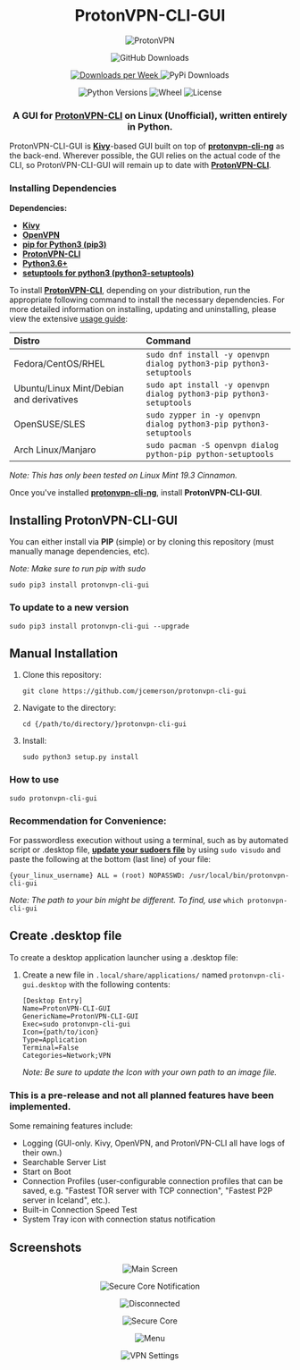 <h1 align="center">ProtonVPN-CLI-GUI</h1>

<p align="center">
  <img src="https://github.com/jcemerson/protonvpn-cli-gui/blob/package/protonvpn_cli_gui/images/protonvpn-wallpaper-7.jpg" alt="ProtonVPN"></img>
</p>

<p align="center">
  <img src="https://img.shields.io/github/v/release/jcemerson/protonvpn-cli-gui?include_prereleases&style=flat-square" alt="GitHub Downloads"></img>
</p>
<p align="center">
    <a href="https://pepy.tech/project/protonvpn-cli-gui">
      <img alt="Downloads per Week" src="https://pepy.tech/badge/protonvpn-cli-gui">
    </a>
  <img src="https://img.shields.io/pypi/dm/protonvpn-cli-gui?style=flat-square" alt="PyPi Downloads"></img>
</p>

<p align="center">
  <img src="https://img.shields.io/pypi/pyversions/protonvpn-cli-gui?style=flat-square" alt="Python Versions"></img>
  <img src="https://img.shields.io/pypi/wheel/protonvpn-cli-gui?style=flat-square" alt="Wheel"></img>
  <img src="https://img.shields.io/pypi/l/protonvpn-cli-gui?style=flat-square" alt="License"></img>
</p>

<h3 align="center">A GUI for <a href="https://github.com/ProtonVPN/protonvpn-cli-ng"><b>ProtonVPN-CLI</b></a> on Linux (Unofficial), written entirely in Python.</h3>

ProtonVPN-CLI-GUI is <a href="https://github.com/kivy/kivy"><b>Kivy</b></a>-based GUI built on top of <a href="https://github.com/ProtonVPN/protonvpn-cli-ng"><b>protonvpn-cli-ng</b></a> as the back-end. Wherever possible, the GUI relies on the actual code of the CLI, so ProtonVPN-CLI-GUI will remain up to date with <a href="https://github.com/ProtonVPN/protonvpn-cli-ng"><b>ProtonVPN-CLI</b></a>.



### Installing Dependencies

**Dependencies:**

- <a href="https://github.com/kivy/kivy"><b>Kivy</b></a>
- <a href="https://github.com/OpenVPN/openvpn"><b>OpenVPN</b></a>
- <a href="https://github.com/pypa/pip"><b>pip for Python3 (pip3)</b></a>
- <a href="https://github.com/ProtonVPN/protonvpn-cli-ng"><b>ProtonVPN-CLI</b></a>
- <a href="https://www.python.org/"><b>Python3.6+</b></a>
- <a href="https://pypi.org/project/setuptools/"><b>setuptools for python3 (python3-setuptools)</b></a>

To install <a href="https://github.com/ProtonVPN/protonvpn-cli-ng"><b>ProtonVPN-CLI</b></a>, depending on your distribution, run the appropriate following command to install the necessary dependencies.
For more detailed information on installing, updating and uninstalling, please view the extensive [usage guide](https://github.com/ProtonVPN/protonvpn-cli-ng/blob/master/USAGE.md#installation--updating):

| **Distro**                              | **Command**                                                        |
|:----------------------------------------|:------------------------------------------------                   |
|Fedora/CentOS/RHEL                       | `sudo dnf install -y openvpn dialog python3-pip python3-setuptools`|
|Ubuntu/Linux Mint/Debian and derivatives | `sudo apt install -y openvpn dialog python3-pip python3-setuptools`|
|OpenSUSE/SLES                            | `sudo zypper in -y openvpn dialog python3-pip python3-setuptools`  |
|Arch Linux/Manjaro                       | `sudo pacman -S openvpn dialog python-pip python-setuptools`       |

*Note: This has only been tested on Linux Mint 19.3 Cinnamon.*


Once you've installed <a href="https://github.com/ProtonVPN/protonvpn-cli-ng"><b>protonvpn-cli-ng</b></a>, install <b>ProtonVPN-CLI-GUI</b>.



## Installing ProtonVPN-CLI-GUI

You can either install via <b>PIP</b> (simple) or by cloning this repository (must manually manage dependencies, etc).

*Note: Make sure to run pip with sudo*

`sudo pip3 install protonvpn-cli-gui`



### To update to a new version

`sudo pip3 install protonvpn-cli-gui --upgrade`



## Manual Installation

1. Clone this repository:

    `git clone https://github.com/jcemerson/protonvpn-cli-gui`

2. Navigate to the directory:

   `cd {/path/to/directory/}protonvpn-cli-gui`

3. Install:

    `sudo python3 setup.py install`



### How to use

 `sudo protonvpn-cli-gui`


### Recommendation for Convenience:
For passwordless execution without using a terminal, such as by automated script or .desktop file, <a href="https://www.linux.com/training-tutorials/configuring-linux-sudoers-file/"><b>update your sudoers file</b></a> by using `sudo visudo` and paste the following at the bottom (last line) of your file:

`{your_linux_username} ALL = (root) NOPASSWD: /usr/local/bin/protonvpn-cli-gui`

*Note: The path to your bin might be different. To find, use* `which protonvpn-cli-gui`



## Create .desktop file

To create a desktop application launcher using a .desktop file:

1. Create a new file in `.local/share/applications/` named `protonvpn-cli-gui.desktop` with the following contents:

    ```
    [Desktop Entry]
    Name=ProtonVPN-CLI-GUI
    GenericName=ProtonVPN-CLI-GUI
    Exec=sudo protonvpn-cli-gui
    Icon={path/to/icon}
    Type=Application
    Terminal=False
    Categories=Network;VPN
    ```
    *Note: Be sure to update the Icon with your own path to an image file.*



### This is a pre-release and not all planned features have been implemented.

Some remaining features include:

- Logging (GUI-only. Kivy, OpenVPN, and ProtonVPN-CLI all have logs of their own.)
- Searchable Server List
- Start on Boot
- Connection Profiles (user-configurable connection profiles that can be saved, e.g. "Fastest TOR server with TCP connection", "Fastest P2P server in Iceland", etc.).
- Built-in Connection Speed Test
- System Tray icon with connection status notification



## Screenshots

<p align="center">
  <img src="https://github.com/jcemerson/protonvpn-cli-gui/blob/master/protonvpn_cli_gui/images/Screenshot%20from%202020-03-22%2020-25-10.png" alt="Main Screen"></img>
</p>

<p align="center">
  <img src="https://github.com/jcemerson/protonvpn-cli-gui/blob/master/protonvpn_cli_gui/images/Screenshot%20from%202020-03-22%2020-27-33.png" alt="Secure Core Notification"></img>
</p>

<p align="center">
  <img src="https://github.com/jcemerson/protonvpn-cli-gui/blob/master/protonvpn_cli_gui/images/Screenshot%20from%202020-03-22%2020-27-52.png" alt="Disconnected"></img>
</p>

<p align="center">
  <img src="https://github.com/jcemerson/protonvpn-cli-gui/blob/master/protonvpn_cli_gui/images/Screenshot%20from%202020-03-22%2020-28-47.png" alt="Secure Core"></img>
</p>

<p align="center">
  <img src="https://github.com/jcemerson/protonvpn-cli-gui/blob/master/protonvpn_cli_gui/images/Screenshot%20from%202020-03-22%2020-29-27.png" alt="Menu"></img>
</p>

<p align="center">
  <img src="https://github.com/jcemerson/protonvpn-cli-gui/blob/master/protonvpn_cli_gui/images/Screenshot%20from%202020-03-22%2020-30-00.png" alt="VPN Settings"></img>
</p>
